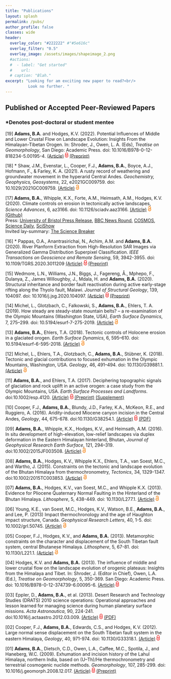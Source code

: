```yaml
---
title: "Publications"
layout: splash
permalink: /pubs/
author_profile: false
classes: wide
header:
  overlay_color: "#222222" #"#5e616c"
  overlay_filter: "0.5"
  overlay_image: /assets/images/shapeimage_2.png
  #actions:
  #  - label: "Get started"
  #    url: 
  # caption: "Blah."
excerpt: "Looking for am exciting new paper to read?<br/>
          Look no further. "
---
```


## Published or Accepted Peer-Reviewed Papers
### *Denotes post-doctoral or student mentee

[19] **Adams, B.A.** and Hodges, K.V. (2022). Potential Influences of Middle and Lower Crustal Flow on Landscape Evolution: Insights From the Himalayan-Tibetan Orogen. In: Shroder, J., Owen, L. A. (Eds), *Treatise on Geomorphology*, San Diego: Academic Press. doi: 10.1016/B978-0-12-818234-5.00195-4. [(Article)](https://www.sciencedirect.com/science/article/pii/B9780128182345001954)  <img src="/assets/images/red_lock.png" width="10"> [(Preprint)](/assets/Adams_Hodges_accepted.pdf)

[18] * Shaw, J.M., Evenstar, L., Cooper, F.J., **Adams, B.A.**, Boyce, A.J., Hofmann, F., & Farley, K. A. (2021). A rusty record of weathering and groundwater movement in the hyperarid Central Andes. _Geochemistry, Geophysics, Geosystems_, 22, e2021GC009759. doi: 10.1029/2021GC009759. [(Article)](https://agupubs.onlinelibrary.wiley.com/doi/full/10.1029/2021GC009759)  <img src="/assets/images/lock.png" width="10">

[17] **Adams, B.A.**, Whipple, K.X., Forte, A.M., Heimsath, A.M., Hodges, K.V. (2020). Climate controls on erosion in tectonically active landscapes, *Science Advances*, 6, az3166. doi: 10.1126/sciadv.aaz3166. [(Article)](https://www.science.org/doi/10.1126/sciadv.aaz3166)   <img src="/assets/images/lock.png" width="10"> [(Github)](https://github.com/baadams/raindance)  
Press: [University of Bristol Press Release](https://www.bristol.ac.uk/news/2020/october/rain-moves-mountains.html), [BBC News Round](https://www.bbc.co.uk/newsround/54575909), [COSMOS](https://cosmosmagazine.com/earth/earth-sciences/rain-really-can-move-mountains/), [Science Daily](https://www.sciencedaily.com/releases/2020/10/201016143049.htm), [SciShow](https://www.youtube.com/watch?v=n6IDdPhYw0Y)  
Invited lay-summary: [The Science Breaker](thesciencebreaker.org/breaks/earth-space/how-rain-sculpts-mountains)

[16] * Pappas, O.A., Anantrasirichai, N., Achim, A.M. and **Adams, B.A.** (2020). River Planform Extraction from High-Resolution SAR Images via Generalized Gamma Distribution Superpixel Classification. _IEEE Transactions on Geoscience and Remote Sensing_, 59, 3942-3955. doi: 10.1109/TGRS.2020.3011209 [(Article)](https://ieeexplore.ieee.org/document/9163087)  <img src="/assets/images/red_lock.png" width="10">  [(Preprint)](https://eartharxiv.org/repository/view/1746/)

[15] Wedmore, L.N., Williams, J.N., Biggs, J., Fagereng, Å., Mphepo, F., Dulanya, Z., James Willoughby, J., Mdala, H. and **Adams, B.A.** (2020). Structural inheritance and border fault reactivation during active early-stage rifting along the Thyolo fault, Malawi. *Journal of Structural Geology*, 139, 104097. doi: 10.1016/j.jsg.2020.104097. [(Article)](https://www.sciencedirect.com/science/article/pii/S019181412030064X)  <img src="/assets/images/red_lock.png" width="10">  [(Preprint)](https://eartharxiv.org/repository/view/401/)

[14] Michel, L., Glotzbach, C., Falkowski, S., **Adams, B.A.**, Ehlers, T. A. (2019). How steady are steady-state mountain belts? – a re-examination of the Olympic Mountains (Washington State, USA), *Earth Surface Dynamics*, 7, 275–299. doi: 10.5194/esurf-7-275-2019. [(Article)](https://esurf.copernicus.org/articles/7/275/2019/esurf-7-275-2019-discussion.html)  <img src="/assets/images/lock.png" width="10">

[13] **Adams, B.A.**, Ehlers, T.A. (2018). Tectonic controls of Holocene erosion in a glaciated orogen. *Earth Surface Dynamics*, 6, 595–610. doi: 10.5194/esurf-6-595-2018. [(Article)](https://esurf.copernicus.org/articles/6/595/2018/)  <img src="/assets/images/lock.png" width="10">

[12] Michel, L., Ehlers, T.A., Glotzbach, C., **Adams, B.A.**, Stübner, K. (2018). Tectonic and glacial contributions to focused exhumation in the Olympic Mountains, Washington, USA. *Geology*, 46, 491–494. doi: 10.1130/G39881.1. [(Article)](https://pubs.geoscienceworld.org/gsa/geology/article/46/6/491/530082/Tectonic-and-glacial-contributions-to-focused)  <img src="/assets/images/lock.png" width="10">

[11] **Adams, B.A.**, and Ehlers, T.A. (2017). Deciphering topographic signals of glaciation and rock uplift in an active orogen: a case study from the Olympic Mountains, USA. *Earth Surface Processes and Landforms*. doi:10.1002/esp.4120. [(Article)](https://onlinelibrary.wiley.com/doi/full/10.1002/esp.4120)  <img src="/assets/images/red_lock.png" width="10">  [(Preprint)](https://research-information.bris.ac.uk/ws/files/117897317/Adams_and_Ehlers_2017.pdf)  [(Supplement)](https://research-information.bris.ac.uk/ws/portalfiles/portal/118019439/esp4120_sup_0001_SI.pdf)

[10] Cooper, F.J., **Adams, B.A.**, Blundy, J.D., Farley, K.A., McKeon, R.E., and Ruggiero, A. (2016). Aridity-induced Miocene canyon incision in the Central Andes, *Geology*, 44, 675-678. doi:10.1130/G38254.1. [(Article)](https://pubs.geoscienceworld.org/gsa/geology/article/44/8/675/188339/aridity-induced-miocene-canyon-incision-in-the)  <img src="/assets/images/red_lock.png" width="10">  [(PDF)](https://www.researchgate.net/profile/Frances-Cooper-3/publication/305276662_Aridity-induced_Miocene_canyon_incision_in_the_Central_Andes/links/57f7674b08ae280dd0bca73e/Aridity-induced-Miocene-canyon-incision-in-the-Central-Andes.pdf)

[09] **Adams, B.A.**, Whipple, K.X., Hodges, K.V., and Heimsath, A.M. (2016). In situ development of high-elevation, low-relief landscapes via duplex deformation in the Eastern Himalayan hinterland, Bhutan, *Journal of Geophysical Research Earth Surface*, 121, 294–319. doi:10.1002/2015JF003508. [(Article)](https://agupubs.onlinelibrary.wiley.com/doi/full/10.1002/2015JF003508)  <img src="/assets/images/lock.png" width="10">

[08] **Adams, B.A.**, Hodges, K.V., Whipple K.X., Ehlers, T.A., van Soest, M.C., and Wartho, J. (2015). Constraints on the tectonic and landscape evolution of the Bhutan Himalaya from thermochronometry, *Tectonics*, 34, 1329-1347. doi:10.1002/2015TC003853. [(Article)](https://agupubs.onlinelibrary.wiley.com/doi/full/10.1002/2015TC003853)  <img src="/assets/images/lock.png" width="10">

[07] **Adams, B.A.**, Hodges, K.V., van Soest, M.C., and Whipple K.X. (2013). Evidence for Pliocene Quaternary Normal Faulting in the Hinterland of the Bhutan Himalaya. *Lithosphere*, 5, 438-449. doi: 10.1130/L277.1. [(Article)](https://pubs.geoscienceworld.org/gsa/lithosphere/article/5/4/438/145686/Evidence-for-Pliocene-Quaternary-normal-faulting)  <img src="/assets/images/lock.png" width="10">

[06] Young, K.E., van Soest, M.C., Hodges, K.V., Watson, B.E., **Adams, B.A.**, and Lee, P. (2013) Impact thermochronology and the age of Haughton impact structure, Canada. *Geophysical Research Letters*, 40, 1-5. doi: 10.1002/grl.50745. [(Article)](https://agupubs.onlinelibrary.wiley.com/doi/full/10.1002/grl.50745)  <img src="/assets/images/lock.png" width="10">

[05] Cooper, F.J., Hodges, K.V., and **Adams, B.A.** (2013). Metamorphic constraints on the character and displacement of the South Tibetan fault system, central Bhutanese Himalaya. *Lithosphere*, 5, 67-81. doi: 10.1130/L221.1. [(Article)](https://pubs.geoscienceworld.org/gsa/lithosphere/article/5/1/67/145669/Metamorphic-constraints-on-the-character-and)  <img src="/assets/images/lock.png" width="10">

[04] Hodges, K.V. and **Adams, B.A.** (2013). The influence of middle and lower crustal flow on the landscape evolution of orogenic plateaus: Insights from the Himalaya and Tibet. In: Shroder, J. (Editor in Chief), Owen, L.A. (Ed.), *Treatise on Geomorphology*, 5, 350-369. San Diego: Academic Press. doi: 10.1016/B978-0-12-374739-6.00095-6. [(Article)](https://www.sciencedirect.com/science/article/pii/B9780123747396000956)  <img src="/assets/images/red_lock.png" width="10">

[03] Eppler, D., **Adams, B.A.**, et al. (2013). Desert Research and Technology Studies (DRATS) 2010 science operations: Operational approaches and lesson learned for managing science during human planetary surface missions. *Acta Astronautica*, 90, 224-241. doi:10.1016/j.actaastro.2012.03.009. [(Article)](https://www.sciencedirect.com/science/article/pii/S009457651200080X)  <img src="/assets/images/red_lock.png" width="10"> [(PDF)](https://digitalcommons.unl.edu/cgi/viewcontent.cgi?article=1049&context=usafresearch)

[02] Cooper, F.J., **Adams, B.A.**, Edwards, C.S., and Hodges, K.V. (2012). Large normal sense displacement on the South Tibetan fault system in the eastern Himalaya, *Geology*, 40, 971-974. doi: 10.1130/G33318.1. [(Article)](https://pubs.geoscienceworld.org/gsa/geology/article/40/11/971/130775/Large-normal-sense-displacement-on-the-South)  <img src="/assets/images/red_lock.png" width="10">

[01] **Adams, B.A.**, Dietsch, C.D., Owen, L.A., Caffee, M.C., Spotila, J., and Haneberg, W.C. (2009). Exhumation and incision history of the Lahul Himalaya, northern India, based on (U–Th)/He thermochronometry and terrestrial cosmogenic nuclide methods. *Geomorphology*, 107, 285-299. doi: 10.1016/j.geomorph.2008.12.017. [(Article)](https://www.sciencedirect.com/science/article/pii/S0169555X08005539)  <img src="/assets/images/red_lock.png" width="10">  [(Preprint)](http://webcentral.uc.edu/eProf/media/attachment/eprofmediafile_403.pdf)
